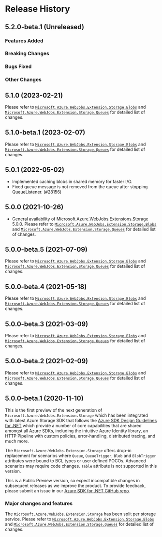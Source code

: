 # Release History

## 5.2.0-beta.1 (Unreleased)

### Features Added

### Breaking Changes

### Bugs Fixed

### Other Changes

## 5.1.0 (2023-02-21)
Please refer to [`Microsoft.Azure.WebJobs.Extension.Storage.Blobs`](https://github.com/Azure/azure-sdk-for-net/blob/main/sdk/storage/Microsoft.Azure.WebJobs.Extensions.Storage.Blobs/CHANGELOG.md) and [`Microsoft.Azure.WebJobs.Extension.Storage.Queues`](https://github.com/Azure/azure-sdk-for-net/blob/main/sdk/storage/Microsoft.Azure.WebJobs.Extensions.Storage.Queues/CHANGELOG.md) for detailed list of changes.

## 5.1.0-beta.1 (2023-02-07)
Please refer to [`Microsoft.Azure.WebJobs.Extension.Storage.Blobs`](https://github.com/Azure/azure-sdk-for-net/blob/main/sdk/storage/Microsoft.Azure.WebJobs.Extensions.Storage.Blobs/CHANGELOG.md) and [`Microsoft.Azure.WebJobs.Extension.Storage.Queues`](https://github.com/Azure/azure-sdk-for-net/blob/main/sdk/storage/Microsoft.Azure.WebJobs.Extensions.Storage.Queues/CHANGELOG.md) for detailed list of changes.

## 5.0.1 (2022-05-02)
- Implemented caching blobs in shared memory for faster I/O.
- Fixed queue message is not removed from the queue after stopping QueueListener. (#28156)

## 5.0.0 (2021-10-26)
- General availability of Microsoft.Azure.WebJobs.Extensions.Storage 5.0.0.
Please refer to [`Microsoft.Azure.WebJobs.Extension.Storage.Blobs`](https://github.com/Azure/azure-sdk-for-net/blob/main/sdk/storage/Microsoft.Azure.WebJobs.Extensions.Storage.Blobs/CHANGELOG.md) and [`Microsoft.Azure.WebJobs.Extension.Storage.Queues`](https://github.com/Azure/azure-sdk-for-net/blob/main/sdk/storage/Microsoft.Azure.WebJobs.Extensions.Storage.Queues/CHANGELOG.md) for detailed list of changes.

## 5.0.0-beta.5 (2021-07-09)
Please refer to [`Microsoft.Azure.WebJobs.Extension.Storage.Blobs`](https://github.com/Azure/azure-sdk-for-net/blob/main/sdk/storage/Microsoft.Azure.WebJobs.Extensions.Storage.Blobs/CHANGELOG.md) and [`Microsoft.Azure.WebJobs.Extension.Storage.Queues`](https://github.com/Azure/azure-sdk-for-net/blob/main/sdk/storage/Microsoft.Azure.WebJobs.Extensions.Storage.Queues/CHANGELOG.md) for detailed list of changes.

## 5.0.0-beta.4 (2021-05-18)
Please refer to [`Microsoft.Azure.WebJobs.Extension.Storage.Blobs`](https://github.com/Azure/azure-sdk-for-net/blob/main/sdk/storage/Microsoft.Azure.WebJobs.Extensions.Storage.Blobs/CHANGELOG.md) and [`Microsoft.Azure.WebJobs.Extension.Storage.Queues`](https://github.com/Azure/azure-sdk-for-net/blob/main/sdk/storage/Microsoft.Azure.WebJobs.Extensions.Storage.Queues/CHANGELOG.md) for detailed list of changes.

## 5.0.0-beta.3 (2021-03-09)
Please refer to [`Microsoft.Azure.WebJobs.Extension.Storage.Blobs`](https://github.com/Azure/azure-sdk-for-net/blob/main/sdk/storage/Microsoft.Azure.WebJobs.Extensions.Storage.Blobs/CHANGELOG.md) and [`Microsoft.Azure.WebJobs.Extension.Storage.Queues`](https://github.com/Azure/azure-sdk-for-net/blob/main/sdk/storage/Microsoft.Azure.WebJobs.Extensions.Storage.Queues/CHANGELOG.md) for detailed list of changes.

## 5.0.0-beta.2 (2021-02-09)
Please refer to [`Microsoft.Azure.WebJobs.Extension.Storage.Blobs`](https://github.com/Azure/azure-sdk-for-net/blob/main/sdk/storage/Microsoft.Azure.WebJobs.Extensions.Storage.Blobs/CHANGELOG.md) and [`Microsoft.Azure.WebJobs.Extension.Storage.Queues`](https://github.com/Azure/azure-sdk-for-net/blob/main/sdk/storage/Microsoft.Azure.WebJobs.Extensions.Storage.Queues/CHANGELOG.md) for detailed list of changes.

## 5.0.0-beta.1 (2020-11-10)
This is the first preview of the next generation of `Microsoft.Azure.WebJobs.Extension.Storage` which has been integrated with latest Azure Storage SDK that follows the [Azure SDK Design Guidelines for .NET](https://azure.github.io/azure-sdk/dotnet_introduction.html) which provide a number of core capabilities that are shared amongst all Azure SDKs, including the intuitive Azure Identity library, an HTTP Pipeline with custom policies, error-handling, distributed tracing, and much more.

The `Microsoft.Azure.WebJobs.Extension.Storage` offers drop-in replacement for scenarios where `Queue`, `QueueTrigger`, `Blob` and `BlobTrigger` attributes were bound to BCL types or user defined POCOs. Advanced scenarios may require code changes. `Table` attribute is not supported in this version.

This is a Public Preview version, so expect incompatible changes in subsequent releases as we improve the product. To provide feedback, please submit an issue in our [Azure SDK for .NET GitHub repo](https://github.com/Azure/azure-sdk-for-net/issues).

### Major changes and features 
The `Microsoft.Azure.WebJobs.Extension.Storage` has been split per storage service. Please refer to [`Microsoft.Azure.WebJobs.Extension.Storage.Blobs`](https://github.com/Azure/azure-sdk-for-net/blob/main/sdk/storage/Microsoft.Azure.WebJobs.Extensions.Storage.Blobs/CHANGELOG.md) and [`Microsoft.Azure.WebJobs.Extension.Storage.Queues`](https://github.com/Azure/azure-sdk-for-net/blob/main/sdk/storage/Microsoft.Azure.WebJobs.Extensions.Storage.Queues/CHANGELOG.md) for detailed list of changes.
